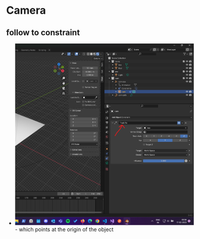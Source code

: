 # Camera

## follow to constraint
- <img src="track-to-constraint.png">
    - which points at the origin of the object